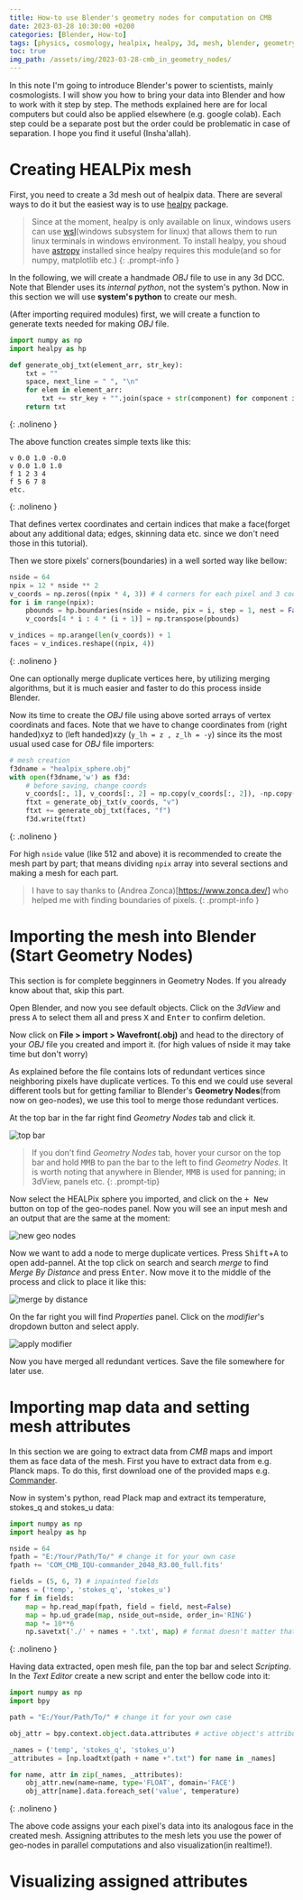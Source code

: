 ```yaml
---
title: How-to use Blender's geometry nodes for computation on CMB
date: 2023-03-28 10:30:00 +0200
categories: [Blender, How-to]
tags: [physics, cosmology, healpix, healpy, 3d, mesh, blender, geometry-nodes, cmb, how-to, tutorial]     # TAG names should always be lowercase
toc: true
img_path: /assets/img/2023-03-28-cmb_in_geometry_nodes/
---
```


In this note I'm going to introduce Blender's power to scientists, mainly cosmologists. I will show you how to bring your data into Blender and how to work with it step by step. The methods explained here are for local computers but could also be applied elsewhere (e.g. google colab). Each step could be a separate post but the order could be problematic in case of separation. I hope you find it useful (Insha'allah).

# Creating HEALPix mesh

First, you need to create a 3d mesh out of healpix data. There are several ways to do it but the easiest way is to use [healpy](https://pypi.org/project/healpy/) package.

> Since at the moment, healpy is only available on linux, windows users can use [wsl](https://learn.microsoft.com/en-us/windows/wsl/install)(windows subsystem for linux) that allows them to run linux terminals in windows environment. To install healpy, you shoud have [astropy](https://pypi.org/project/astropy/) installed since healpy requires this module(and so for numpy, matplotlib etc.) 
{: .prompt-info }

In the following, we will create a handmade *OBJ* file to use in any 3d DCC.
Note that Blender uses its *internal python*, not the system's python. Now in this section we will use **system's python** to create our mesh.

(After importing required modules) first, we will create a function to generate texts needed for making *OBJ* file.

```python
import numpy as np
import healpy as hp

def generate_obj_txt(element_arr, str_key):
    txt = ""
    space, next_line = " ", "\n"
    for elem in element_arr:
        txt += str_key + "".join(space + str(component) for component in elem) + next_line
    return txt
```
{: .nolineno }

The above function creates simple texts like this:

```
v 0.0 1.0 -0.0
v 0.0 1.0 1.0
f 1 2 3 4
f 5 6 7 8
etc. 
```
{: .nolineno }

That defines vertex coordinates and certain indices that make a face(forget about any additional data; edges, skinning data etc. since we don't need those in this tutorial).

Then we store pixels' corners(boundaries) in a well sorted way like bellow:

```python
nside = 64
npix = 12 * nside ** 2 
v_coords = np.zeros((npix * 4, 3)) # 4 corners for each pixel and 3 coords for each corner
for i in range(npix):
    pbounds = hp.boundaries(nside = nside, pix = i, step = 1, nest = False) # we use ring indexing
    v_coords[4 * i : 4 * (i + 1)] = np.transpose(pbounds)

v_indices = np.arange(len(v_coords)) + 1
faces = v_indices.reshape((npix, 4))
```
{: .nolineno }

One can optionally merge duplicate vertices here, by utilizing merging algorithms, but it is much easier and faster to do this process inside Blender.


Now its time to create the *OBJ* file using above sorted arrays of vertex coordinats and faces. Note that we have to change coordinates from (right handed)xyz to (left handed)xzy (`y_lh = z , z_lh = -y`) since its the most usual used case for *OBJ* file importers:

```python
# mesh creation
f3dname = "healpix_sphere.obj"
with open(f3dname,'w') as f3d:
    # before saving, change coords
    v_coords[:, 1], v_coords[:, 2] = np.copy(v_coords[:, 2]), -np.copy(v_coords[:, 1])
    ftxt = generate_obj_txt(v_coords, "v")
    ftxt += generate_obj_txt(faces, "f")
    f3d.write(ftxt)
```
{: .nolineno }

For high `nside` value (like 512 and above) it is recommended to create the mesh part by part; that means dividing `npix` array into several sections and making a mesh for each part.

> I have to say thanks to (Andrea Zonca)[https://www.zonca.dev/] who helped me with finding boundaries of pixels.
{: .prompt-info }


# Importing the mesh into Blender (Start Geometry Nodes)

This section is for complete begginners in Geometry Nodes. If you already know about that, skip this part.

Open Blender, and now you see default objects. Click on the *3dView* and press <kbd>A</kbd> to select them all and press <kbd>X</kbd> and <kbd>Enter</kbd> to confirm deletion.

Now click on **File > import > Wavefront(.obj)** and head to the directory of your *OBJ* file you created and import it. (for high values of nside it may take time but don't worry)

As explained before the file contains lots of redundant vertices since neighboring pixels have duplicate vertices. To this end we could use several different tools but for getting familiar to Blender's **Geometry Nodes**(from now on geo-nodes), we use this tool to merge those redundant vertices.

At the top bar in the far right find *Geometry Nodes* tab and click it.

![top bar](top_bar.png)

> If you don't find *Geometry Nodes* tab, hover your cursor on the top bar and hold <kbd>MMB</kbd> to pan the bar to the left to find *Geometry Nodes*. It is worth noting that anywhere in Blender, <kbd>MMB</kbd> is used for panning; in 3dView, panels etc.
{: .prompt-tip}

Now select the HEALPix sphere you imported, and click on the <kbd>+  New</kbd> button on top of the geo-nodes panel. Now you will see an input mesh and an output that are the same at the moment:

![new geo nodes](new_geo_nodes.png)

Now we want to add a node to merge duplicate vertices. Press <kbd>Shift</kbd>+<kbd>A</kbd> to open add-pannel. At the top click on search and search *merge* to find *Merge By Distance* and press <kbd>Enter</kbd>. Now move it to the middle of the process and click to place it like this:

![merge by distance](merge_by_distance.png)

On the far right you will find *Properties* panel. Click on the *modifier*'s dropdown button and select apply.

![apply modifier](apply_modifier.png)

Now you have merged all redundant vertices. Save the file somewhere for later use.


# Importing map data and setting mesh attributes

In this section we are going to extract data from *CMB* maps and import them as face data of the mesh.
First you have to extract data from e.g. Planck maps. To do this, first download one of the provided maps e.g. [Commander](https://irsa.ipac.caltech.edu/data/Planck/release_3/all-sky-maps/maps/component-maps/cmb/COM_CMB_IQU-commander_2048_R3.00_full.fits).

Now in system's python, read Plack map and extract its temperature, stokes_q and stokes_u data:
```python
import numpy as np
import healpy as hp

nside = 64
fpath = "E:/Your/Path/To/" # change it for your own case 
fpath += 'COM_CMB_IQU-commander_2048_R3.00_full.fits'

fields = (5, 6, 7) # inpainted fields
names = ('temp', 'stokes_q', 'stokes_u')
for f in fields:
    map = hp.read_map(fpath, field = field, nest=False)
    map = hp.ud_grade(map, nside_out=nside, order_in='RING')
    map *= 10**6
    np.savetxt('./' + names + '.txt', map) # format doesn't matter that much
```
{: .nolineno }

Having data extracted, open mesh file, pan the top bar and select *Scripting*. In the *Text Editor* create a new script and enter the bellow code into it:

```python
import numpy as np
import bpy

path = "E:/Your/Path/To/" # change it for your own case

obj_attr = bpy.context.object.data.attributes # active object's attributes

_names = ('temp', 'stokes_q', 'stokes_u')
_attributes = [np.loadtxt(path + name +".txt") for name in _names]

for name, attr in zip(_names, _attributes):
    obj_attr.new(name=name, type='FLOAT', domain='FACE')
    obj_attr[name].data.foreach_set('value', temperature)
```
{: .nolineno }

The above code assigns your each pixel's data into its analogous face in the created mesh. Assigning attributes to the mesh lets you use the power of geo-nodes in parallel computations and also visualization(in realtime!).

# Visualizing assigned attributes

